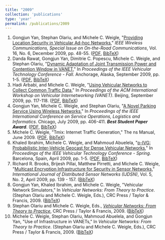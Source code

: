 ```yaml
---
title: "2009"
collection: 'publications'
type: 'year'
permalink: /publications/2009
---
```

1. Gongjun Yan, Stephan Olariu, and Michele C. Weigle, "[Providing Location Security in Vehicular Ad-hoc Networks](http://dx.doi.org/10.1109/MWC.2009.5361178)," *IEEE Wireless Communications, Special Issue on On-the-Road Communications*, Vol. 16, No. 6, December 2009, pp. 48-55. ([PDF](http://www.cs.odu.edu/~mweigle/papers/yan-ieeewc09-preprint.pdf), [BibTeX](/publications/bibtex#yan-wcm-otrc09))
1. Danda Rawat, Gongjun Yan, Dimitrie C. Popescu, Michele C. Weigle, and Stephan Olariu, "[Dynamic Adaptation of Joint Transmission Power and Contention Window in VANET](http://dx.doi.org/10.1109/VETECF.2009.5378793)," In *Proceedings of the IEEE Vehicular Technology Conference - Fall*. Anchorage, Alaska, September 2009, pp. 1-5. ([PDF](http://www.cs.odu.edu/~mweigle/papers/rawat-vtc09.pdf), [BibTeX](/publications/bibtex#rawat-vtc09))
1. Hadi Arbabi, and Michele C. Weigle, "[Using Vehicular Networks to Collect Common Traffic Data](http://doi.acm.org/10.1145/1614269.1614289)," In *Proceedings of the ACM International Workshop on Vehicular Internetworking (VANET)*. Beijing, September 2009, pp. 117-118. ([PDF](http://www.cs.odu.edu/~mweigle/papers/arbabi-vanet09.pdf), [BibTeX](/publications/bibtex#arbabi-vanet09))
1. Gongjun Yan, Michele C. Weigle, and Stephan Olariu, "[A Novel Parking Service Using Wireless Networks](http://dx.doi.org/10.1109/SOLI.2009.5203967)," In *Proceedings of the IEEE International Conference on Service Operations, Logistics and Informatics*. Chicago, July 2009, pp. 406-411. ***Best Student Paper Award***.  ([PDF](http://www.cs.odu.edu/~mweigle/papers/yan-soli09.pdf), [BibTeX](/publications/bibtex#yan-soli09))
1. Michele C. Weigle, "Tmix: Internet Traffic Generation," The ns Manual, June 2009. ([PDF](http://www.cs.odu.edu/~mweigle/papers/tmix-nsdoc.pdf), [BibTeX](/publications/bibtex#tmix-docs))
1. Khaled Ibrahim, Michele C. Weigle, and Mahmoud Abuelela, "[p-IVG: Probabilistic Inter-Vehicle Geocast for Dense Vehicular Networks](http://dx.doi.org/10.1109/VETECS.2009.5073804)," In *Proceedings of the IEEE Vehicular Technology Conference - Spring*. Barcelona, Spain, April 2009, pp. 1-5. ([PDF](http://www.cs.odu.edu/~mweigle/papers/ibrahim-vtc09spr.pdf), [BibTeX](/publications/bibtex#ibrahim-vtc09))
1. Richard R. Brooks, Brijesh Pillai, Matthew Pirretti, and Michele C. Weigle, "[Multicast Encryption Infrastructure for Security in Sensor Networks](http://dx.doi.org/10.1080/15501320601062114)," *International Journal of Distributed Sensor Networks (IJDSN)*, Vol. 5, No. 2, April 2009, pp. 139 - 157. ([BibTeX](/publications/bibtex#brooks-ijdsn09))
1. Gongjun Yan, Khaled Ibrahim, and Michele C. Weigle, "Vehicular Network Simulators," In *Vehicular Networks: From Theory to Practice*. (Stephan Olariu and Michele C. Weigle, Eds.), CRC Press / Taylor & Francis, 2009. ([BibTeX](/publications/bibtex#sim-vanet-book))
1. Stephan Olariu and Michele C. Weigle, Eds., [*Vehicular Networks: From Theory to Practice*](http://www.cs.odu.edu/~mweigle/VehicularNetworks-Book), CRC Press / Taylor & Francis, 2009. ([BibTeX](/publications/bibtex#vanet-book))
1. Michele C. Weigle, Stephan Olariu, Mahmoud Abuelela, and Gongjun Yan, "Use of Infrastructure in VANETs," In *Vehicular Networks: From Theory to Practice*. (Stephan Olariu and Michele C. Weigle, Eds.), CRC Press / Taylor & Francis, 2009. ([BibTeX](/publications/bibtex#infrastructure-vanet-book))
